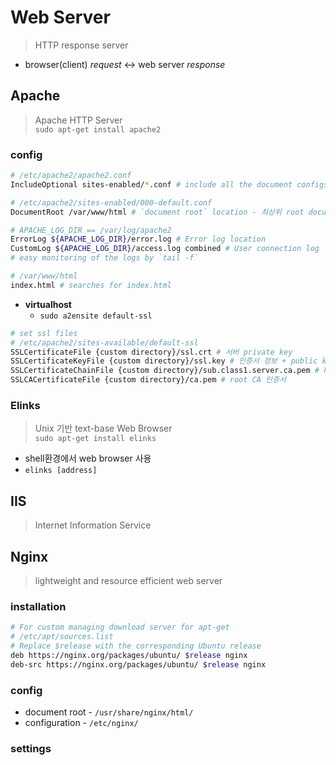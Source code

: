 # Web Server
> HTTP response server
* browser(client) *request* &harr; web server *response*

## Apache
> Apache HTTP Server\
> `sudo apt-get install apache2`
### config
```bash
# /etc/apache2/apache2.conf
IncludeOptional sites-enabled/*.conf # include all the document configs
```
```bash
# /etc/apache2/sites-enabled/000-default.conf
DocumentRoot /var/www/html # `document root` location - 최상위 root document

# APACHE_LOG_DIR == /var/log/apache2 
ErrorLog ${APACHE_LOG_DIR}/error.log # Error log location
CustomLog ${APACHE_LOG_DIR}/access.log combined # User connection log
# easy monitoring of the logs by `tail -f`
``` 
```bash
# /var/www/html
index.html # searches for index.html
```

* **virtualhost**
  * `sudo a2ensite default-ssl`
```bash
# set ssl files
# /etc/apache2/sites-available/default-ssl
SSLCertificateFile {custom directory}/ssl.crt # 서버 private key
SSLCertificateKeyFile {custom directory}/ssl.key # 인증서 정보 + public key
SSLCertificateChainFile {custom directory}/sub.class1.server.ca.pem # hierarchial CA chain file
SSLCACertificateFile {custom directory}/ca.pem # root CA 인증서
```

### Elinks
> Unix 기반 text-base Web Browser\
> `sudo apt-get install elinks`
* shell환경에서 web browser 사용
* `elinks [address]`


## IIS
> Internet Information Service


## Nginx
> lightweight and resource efficient web server

### installation
```bash
# For custom managing download server for apt-get
# /etc/apt/sources.list
# Replace $release with the corresponding Ubuntu release
deb https://nginx.org/packages/ubuntu/ $release nginx
deb-src https://nginx.org/packages/ubuntu/ $release nginx
```

### config
* document root - `/usr/share/nginx/html/`
* configuration - `/etc/nginx/`

### settings
